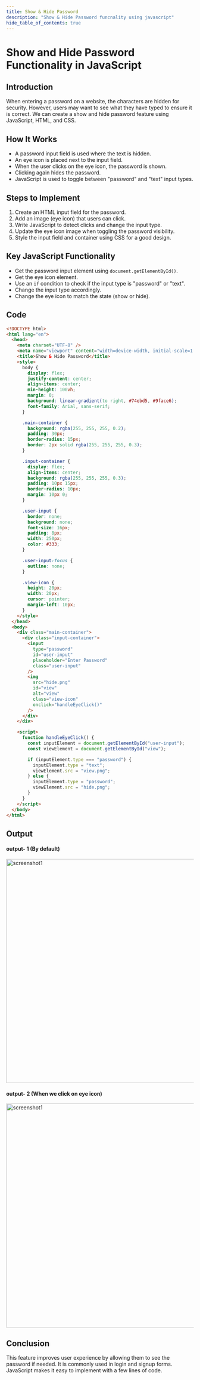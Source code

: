 ```yaml
---
title: Show & Hide Password
description: "Show & Hide Password funcnality using javascript"
hide_table_of_contents: true
---
```


# Show and Hide Password Functionality in JavaScript

## Introduction

When entering a password on a website, the characters are hidden for security. However, users may want to see what they have typed to ensure it is correct. We can create a show and hide password feature using JavaScript, HTML, and CSS.

## How It Works

- A password input field is used where the text is hidden.
- An eye icon is placed next to the input field.
- When the user clicks on the eye icon, the password is shown.
- Clicking again hides the password.
- JavaScript is used to toggle between "password" and "text" input types.

## Steps to Implement

1. Create an HTML input field for the password.
2. Add an image (eye icon) that users can click.
3. Write JavaScript to detect clicks and change the input type.
4. Update the eye icon image when toggling the password visibility.
5. Style the input field and container using CSS for a good design.

## Key JavaScript Functionality

- Get the password input element using `document.getElementById()`.
- Get the eye icon element.
- Use an `if` condition to check if the input type is "password" or "text".
- Change the input type accordingly.
- Change the eye icon to match the state (show or hide).

## Code

```html
<!DOCTYPE html>
<html lang="en">
  <head>
    <meta charset="UTF-8" />
    <meta name="viewport" content="width=device-width, initial-scale=1.0" />
    <title>Show & Hide Password</title>
    <style>
      body {
        display: flex;
        justify-content: center;
        align-items: center;
        min-height: 100vh;
        margin: 0;
        background: linear-gradient(to right, #74ebd5, #9face6);
        font-family: Arial, sans-serif;
      }

      .main-container {
        background: rgba(255, 255, 255, 0.2);
        padding: 30px;
        border-radius: 15px;
        border: 2px solid rgba(255, 255, 255, 0.3);
      }

      .input-container {
        display: flex;
        align-items: center;
        background: rgba(255, 255, 255, 0.3);
        padding: 10px 15px;
        border-radius: 10px;
        margin: 10px 0;
      }

      .user-input {
        border: none;
        background: none;
        font-size: 16px;
        padding: 8px;
        width: 250px;
        color: #333;
      }

      .user-input:focus {
        outline: none;
      }

      .view-icon {
        height: 20px;
        width: 20px;
        cursor: pointer;
        margin-left: 10px;
      }
    </style>
  </head>
  <body>
    <div class="main-container">
      <div class="input-container">
        <input
          type="password"
          id="user-input"
          placeholder="Enter Password"
          class="user-input"
        />
        <img
          src="hide.png"
          id="view"
          alt="view"
          class="view-icon"
          onclick="handleEyeClick()"
        />
      </div>
    </div>

    <script>
      function handleEyeClick() {
        const inputElement = document.getElementById("user-input");
        const viewElement = document.getElementById("view");

        if (inputElement.type === "password") {
          inputElement.type = "text";
          viewElement.src = "view.png";
        } else {
          inputElement.type = "password";
          viewElement.src = "hide.png";
        }
      }
    </script>
  </body>
</html>
```

## Output

#### output- 1 (By default)

<img src="/javascript/27/output-1.png" alt="screenshot1" width="600px"/>

#### output- 2 (When we click on eye icon)

<img src="/javascript/27/output-2.png" alt="screenshot1" width="600px"/>

## Conclusion

This feature improves user experience by allowing them to see the password if needed. It is commonly used in login and signup forms. JavaScript makes it easy to implement with a few lines of code.
